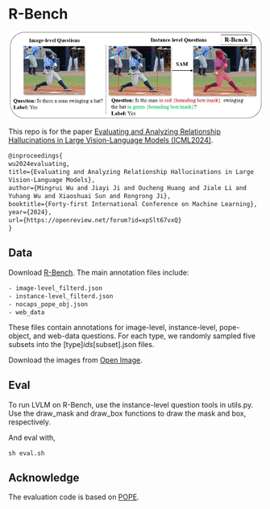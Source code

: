 # R-Bench
![teaser](assets/r-bench.png)

This repo is for the paper [Evaluating and Analyzing Relationship Hallucinations in Large Vision-Language Models (ICML2024)](https://www.bing.com/ck/a?!&&p=2f0bd6012a4f4b51JmltdHM9MTcxOTM2MDAwMCZpZ3VpZD0zMjgwNWY0Mi03YmRkLTZkYzEtMTdmNi00YzE3N2FiYjZjODUmaW5zaWQ9NTE4OQ&ptn=3&ver=2&hsh=3&fclid=32805f42-7bdd-6dc1-17f6-4c177abb6c85&psq=Evaluating+and+analyzing+relationship&u=a1aHR0cHM6Ly9hcnhpdi5vcmcvaHRtbC8yNDA2LjE2NDQ5djE&ntb=1).

```
@inproceedings{
wu2024evaluating,
title={Evaluating and Analyzing Relationship Hallucinations in Large Vision-Language Models},
author={Mingrui Wu and Jiayi Ji and Oucheng Huang and Jiale Li and Yuhang Wu and Xiaoshuai Sun and Rongrong Ji},
booktitle={Forty-first International Conference on Machine Learning},
year={2024},
url={https://openreview.net/forum?id=xpSlt67vxQ}
}
```


## Data
Download [R-Bench](https://drive.google.com/file/d/1MIFFhFWIMbk44yQGAxvd_0dM1dAnYEmu/view?usp=sharing).
The main annotation files include:
```
- image-level_filterd.json
- instance-level_filterd.json
- nocaps_pope_obj.json
- web_data
```
These files contain annotations for image-level, instance-level, pope-object, and web-data questions. For each type, we randomly sampled five subsets into the [type]_ids_[subset].json files.

Download the images from [Open Image](https://storage.googleapis.com/openimages/web/download_v7.html).

## Eval
To run LVLM on R-Bench, use the instance-level question tools in utils.py. Use the draw_mask and draw_box functions to draw the mask and box, respectively.

And eval with,
```
sh eval.sh
```

## Acknowledge
The evaluation code is based on [POPE](https://github.com/AoiDragon/POPE).
